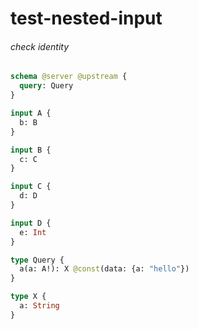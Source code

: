 # test-nested-input

###### check identity

```graphql @server
schema @server @upstream {
  query: Query
}

input A {
  b: B
}

input B {
  c: C
}

input C {
  d: D
}

input D {
  e: Int
}

type Query {
  a(a: A!): X @const(data: {a: "hello"})
}

type X {
  a: String
}
```
